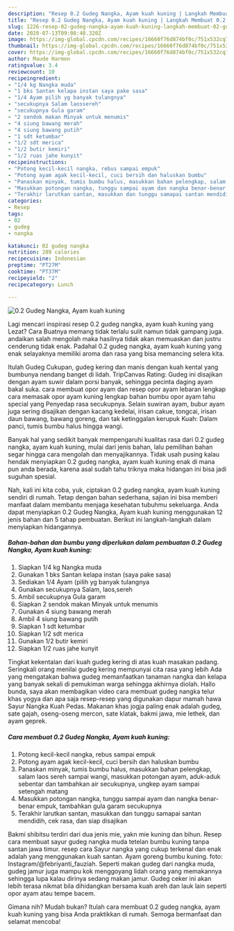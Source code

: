 ```yaml
---
description: "Resep 0.2 Gudeg Nangka, Ayam kuah kuning | Langkah Membuat 0.2 Gudeg Nangka, Ayam kuah kuning Yang Enak Dan Lezat"
title: "Resep 0.2 Gudeg Nangka, Ayam kuah kuning | Langkah Membuat 0.2 Gudeg Nangka, Ayam kuah kuning Yang Enak Dan Lezat"
slug: 1226-resep-02-gudeg-nangka-ayam-kuah-kuning-langkah-membuat-02-gudeg-nangka-ayam-kuah-kuning-yang-enak-dan-lezat
date: 2020-07-13T09:08:40.320Z
image: https://img-global.cpcdn.com/recipes/16660f76d874bf0c/751x532cq70/02-gudeg-nangka-ayam-kuah-kuning-foto-resep-utama.jpg
thumbnail: https://img-global.cpcdn.com/recipes/16660f76d874bf0c/751x532cq70/02-gudeg-nangka-ayam-kuah-kuning-foto-resep-utama.jpg
cover: https://img-global.cpcdn.com/recipes/16660f76d874bf0c/751x532cq70/02-gudeg-nangka-ayam-kuah-kuning-foto-resep-utama.jpg
author: Maude Harmon
ratingvalue: 3.4
reviewcount: 10
recipeingredient:
- "1/4 kg Nangka muda"
- "1 bks Santan kelapa instan saya pake sasa"
- "1/4 Ayam pilih yg banyak tulangnya"
- "secukupnya Salam laossereh"
- "secukupnya Gula garam"
- "2 sendok makan Minyak untuk menumis"
- "4 siung bawang merah"
- "4 siung bawang putih"
- "1 sdt ketumbar"
- "1/2 sdt merica"
- "1/2 butir kemiri"
- "1/2 ruas jahe kunyit"
recipeinstructions:
- "Potong kecil-kecil nangka, rebus sampai empuk"
- "Potong ayam agak kecil-kecil, cuci bersih dan haluskan bumbu"
- "Panaskan minyak, tumis bumbu halus, masukkan bahan pelengkap, salam laos sereh sampai wangi, masukkan potongan ayam, aduk-aduk sebentar dan tambahkan air secukupnya, ungkep ayam sampai setengah matang"
- "Masukkan potongan nangka, tunggu sampai ayam dan nangka benar-benar empuk, tambahkan gula garam secukupnya"
- "Terakhir larutkan santan, masukkan dan tunggu samapai santan mendidih, cek rasa, dan siap disajikan"
categories:
- Resep
tags:
- 02
- gudeg
- nangka

katakunci: 02 gudeg nangka 
nutrition: 289 calories
recipecuisine: Indonesian
preptime: "PT27M"
cooktime: "PT37M"
recipeyield: "2"
recipecategory: Lunch

---
```



![0.2 Gudeg Nangka, Ayam kuah kuning](https://img-global.cpcdn.com/recipes/16660f76d874bf0c/751x532cq70/02-gudeg-nangka-ayam-kuah-kuning-foto-resep-utama.jpg)

Lagi mencari inspirasi resep 0.2 gudeg nangka, ayam kuah kuning yang Lezat? Cara Buatnya memang tidak terlalu sulit namun tidak gampang juga. andaikan salah mengolah maka hasilnya tidak akan memuaskan dan justru cenderung tidak enak. Padahal 0.2 gudeg nangka, ayam kuah kuning yang enak selayaknya memiliki aroma dan rasa yang bisa memancing selera kita.

Itulah Gudeg Cukupan, gudeg kering dan manis dengan kuah kental yang bumbunya nendang banget di lidah. TripCanvas Rating: Gudeg ini disajikan dengan ayam suwir dalam porsi banyak, sehingga pecinta daging ayam bakal suka. cara membuat opor ayam dan resep opor ayam lebaran lengkap cara memasak opor ayam kuning lengkap bahan bumbu opor ayam tahu special yang Penyedap rasa secukupnya. Selain suwiran ayam, bubur ayam juga sering disajikan dengan kacang kedelai, irisan cakue, tongcai, irisan daun bawang, bawang goreng, dan tak ketinggalan kerupuk Kuah: Dalam panci, tumis bumbu halus hingga wangi.

Banyak hal yang sedikit banyak mempengaruhi kualitas rasa dari 0.2 gudeg nangka, ayam kuah kuning, mulai dari jenis bahan, lalu pemilihan bahan segar hingga cara mengolah dan menyajikannya. Tidak usah pusing kalau hendak menyiapkan 0.2 gudeg nangka, ayam kuah kuning enak di mana pun anda berada, karena asal sudah tahu triknya maka hidangan ini bisa jadi suguhan spesial.


Nah, kali ini kita coba, yuk, ciptakan 0.2 gudeg nangka, ayam kuah kuning sendiri di rumah. Tetap dengan bahan sederhana, sajian ini bisa memberi manfaat dalam membantu menjaga kesehatan tubuhmu sekeluarga. Anda dapat menyiapkan 0.2 Gudeg Nangka, Ayam kuah kuning menggunakan 12 jenis bahan dan 5 tahap pembuatan. Berikut ini langkah-langkah dalam menyiapkan hidangannya.

<!--inarticleads1-->

##### Bahan-bahan dan bumbu yang diperlukan dalam pembuatan 0.2 Gudeg Nangka, Ayam kuah kuning:

1. Siapkan 1/4 kg Nangka muda
1. Gunakan 1 bks Santan kelapa instan (saya pake sasa)
1. Sediakan 1/4 Ayam (pilih yg banyak tulangnya
1. Gunakan secukupnya Salam, laos,sereh
1. Ambil secukupnya Gula garam
1. Siapkan 2 sendok makan Minyak untuk menumis
1. Gunakan 4 siung bawang merah
1. Ambil 4 siung bawang putih
1. Siapkan 1 sdt ketumbar
1. Siapkan 1/2 sdt merica
1. Gunakan 1/2 butir kemiri
1. Siapkan 1/2 ruas jahe kunyit


Tingkat kekentalan dari kuah gudeg kering di atas kuah masakan padang. Seringkali orang menilai gudeg kering mempunyai cita rasa yang lebih Ada yang mengatakan bahwa gudeg memanfaatkan tanaman nangka dan kelapa yang banyak sekali di pemukiman warga sehingga akhirnya diolah. Hallo bunda, saya akan membagikan video cara membuat gudeg nangka telur khas yogya dan apa saja resep-resep yang digunakan dapur mamah hawa Sayur Nangka Kuah Pedas. Makanan khas jogja paling enak adalah gudeg, sate gajah, oseng-oseng mercon, sate klatak, bakmi jawa, mie lethek, dan ayam geprek. 

<!--inarticleads2-->

##### Cara membuat 0.2 Gudeg Nangka, Ayam kuah kuning:

1. Potong kecil-kecil nangka, rebus sampai empuk
1. Potong ayam agak kecil-kecil, cuci bersih dan haluskan bumbu
1. Panaskan minyak, tumis bumbu halus, masukkan bahan pelengkap, salam laos sereh sampai wangi, masukkan potongan ayam, aduk-aduk sebentar dan tambahkan air secukupnya, ungkep ayam sampai setengah matang
1. Masukkan potongan nangka, tunggu sampai ayam dan nangka benar-benar empuk, tambahkan gula garam secukupnya
1. Terakhir larutkan santan, masukkan dan tunggu samapai santan mendidih, cek rasa, dan siap disajikan


Bakmi shibitsu terdiri dari dua jenis mie, yakn mie kuning dan bihun. Resep cara membuat sayur gudeg nangka muda tetelan bumbu kuning tanpa santan jawa timur. resep cara Sayur nangka yang cukup terkenal dan enak adalah yang menggunakan kuah santan. Ayam goreng bumbu kuning. foto: Instagram/@febriyanti_fauziah. Seperti makan gudeg dari nangka muda, gudeg jamur juga mampu kok menggoyang lidah orang yang memakannya sehingga lupa kalau dirinya sedang makan jamur. Gudeg ceker ini akan lebih terasa nikmat bila dihidangkan bersama kuah areh dan lauk lain seperti opor ayam atau tempe bacem. 

Gimana nih? Mudah bukan? Itulah cara membuat 0.2 gudeg nangka, ayam kuah kuning yang bisa Anda praktikkan di rumah. Semoga bermanfaat dan selamat mencoba!
